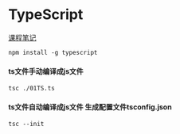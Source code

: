 # TypeScript

[课程笔记](https://24kcs.github.io/vue3_study/)

```
npm install -g typescript
```


#### ts文件手动编译成js文件
```
tsc ./01TS.ts
```
#### ts文件自动编译成js文件 生成配置文件tsconfig.json
```
tsc --init
```
